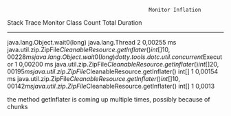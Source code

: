 
                                                  Monitor Inflation

Stack Trace                                           Monitor Class                             Count Total Duration
----------------------------------------------------- ----------------------------------------- ----- --------------
java.lang.Object.wait0(long)                          java.lang.Thread                              2     0,00255 ms
java.util.zip.ZipFile$CleanableResource.getInflater() int[]                                         1     0,00228 ms
java.lang.Object.wait0(long)                          dotty.tools.dotc.util.concurrent$Executor     1     0,00200 ms
java.util.zip.ZipFile$CleanableResource.getInflater() int[]                                         2     0,00195 ms
java.util.zip.ZipFile$CleanableResource.getInflater() int[]                                         1     0,00154 ms
java.util.zip.ZipFile$CleanableResource.getInflater() int[]                                         1     0,00142 ms
java.util.zip.ZipFile$CleanableResource.getInflater() int[]                                         1     0,0013


the method getInflater is coming up multiple times, possibly because of chunks